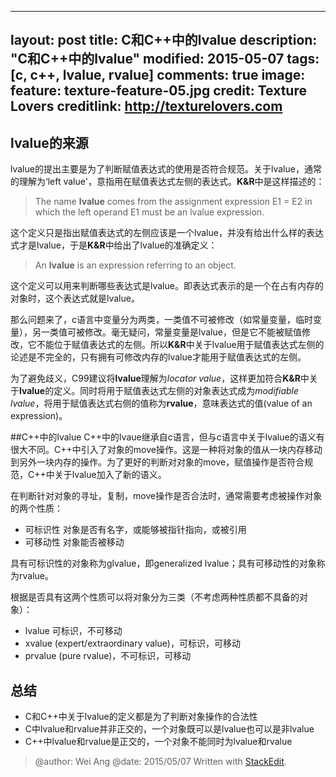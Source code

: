
---
layout: post
title: C和C++中的lvalue
description: "C和C++中的lvalue"
modified: 2015-05-07
tags: [c, c++, lvalue, rvalue]
comments: true
image:
  feature: texture-feature-05.jpg
  credit: Texture Lovers
  creditlink: http://texturelovers.com
---

## lvalue的来源
lvalue的提出主要是为了判断赋值表达式的使用是否符合规范。关于lvalue，通常的理解为‘left value'，意指用在赋值表达式左侧的表达式。**K&R**中是这样描述的：
>The name **lvalue** comes from the assignment expression E1 = E2 in which the left operand E1 must be an lvalue expression.

这个定义只是指出赋值表达式的左侧应该是一个lvalue，并没有给出什么样的表达式才是lvalue，于是**K&R**中给出了lvalue的准确定义：
> An **lvalue** is an expression referring to an object.

这个定义可以用来判断哪些表达式是lvalue。即表达式表示的是一个在占有内存的对象时，这个表达式就是lvalue。

那么问题来了，c语言中变量分为两类，一类值不可被修改（如常量变量，临时变量），另一类值可被修改。毫无疑问，常量变量是lvalue，但是它不能被赋值修改，它不能位于赋值表达式的左侧。所以**K&R**中关于lvalue用于赋值表达式左侧的论述是不完全的，只有拥有可修改内存的lvalue才能用于赋值表达式的左侧。

为了避免歧义，C99建议将**lvalue**理解为*locator value*，这样更加符合**K&R**中关于**lvalue**的定义。同时将用于赋值表达式左侧的对象表达式成为*modifiable lvalue*，将用于赋值表达式右侧的值称为**rvalue**，意味表达式的值(value of an expression)。

##C++中的lvalue
C++中的lvaue继承自c语言，但与c语言中关于lvalue的语义有很大不同。C++中引入了对象的move操作。这是一种将对象的值从一块内存移动到另外一块内存的操作。为了更好的判断对对象的move，赋值操作是否符合规范，C++中关于lvalue加入了新的语义。

在判断针对对象的寻址，复制，move操作是否合法时，通常需要考虑被操作对象的两个性质：

- 可标识性 对象是否有名字，或能够被指针指向，或被引用
- 可移动性 对象能否被移动

具有可标识性的对象称为glvalue，即generalized lvalue；具有可移动性的对象称为rvalue。

根据是否具有这两个性质可以将对象分为三类（不考虑两种性质都不具备的对象）：

- lvalue 可标识，不可移动
- xvalue (expert/extraordinary value)，可标识，可移动
- prvalue (pure rvalue)，不可标识，可移动


## 总结

- C和C++中关于lvalue的定义都是为了判断对象操作的合法性
- C中lvalue和rvalue并非正交的，一个对象既可以是lvalue也可以是非lvalue
- C++中lvalue和rvalue是正交的，一个对象不能同时为lvalue和rvalue


> @author: Wei Ang
> @date: 2015/05/07
> Written with [StackEdit](https://stackedit.io/).